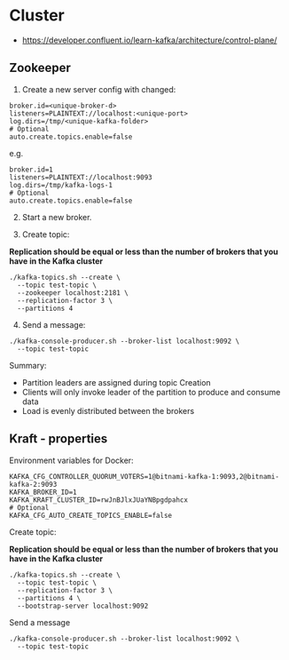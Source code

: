 # Cluster

* https://developer.confluent.io/learn-kafka/architecture/control-plane/

## Zookeeper

1. Create a new server config with changed:

```properties
broker.id=<unique-broker-d>
listeners=PLAINTEXT://localhost:<unique-port>
log.dirs=/tmp/<unique-kafka-folder>
# Optional
auto.create.topics.enable=false
```

e.g.

```properties
broker.id=1
listeners=PLAINTEXT://localhost:9093
log.dirs=/tmp/kafka-logs-1
# Optional
auto.create.topics.enable=false
```

2. Start a new broker.

3. Create topic:

**Replication should be equal or less than the number of brokers that you have in the Kafka cluster**

```shell
./kafka-topics.sh --create \
  --topic test-topic \
  --zookeeper localhost:2181 \
  --replication-factor 3 \
  --partitions 4
```

4. Send a message:

```shell
./kafka-console-producer.sh --broker-list localhost:9092 \
  --topic test-topic
```

Summary:

* Partition leaders are assigned during topic Creation
* Clients will only invoke leader of the partition to produce and consume data
* Load is evenly distributed between the brokers

## Kraft - properties

Environment variables for Docker:

```properties
KAFKA_CFG_CONTROLLER_QUORUM_VOTERS=1@bitnami-kafka-1:9093,2@bitnami-kafka-2:9093
KAFKA_BROKER_ID=1
KAFKA_KRAFT_CLUSTER_ID=rwJnBJlxJUaYNBpgdpahcx
# Optional
KAFKA_CFG_AUTO_CREATE_TOPICS_ENABLE=false
```

Create topic:

**Replication should be equal or less than the number of brokers that you have in the Kafka cluster**

```shell
./kafka-topics.sh --create \
  --topic test-topic \
  --replication-factor 3 \
  --partitions 4 \
  --bootstrap-server localhost:9092
```

Send a message

```shell
./kafka-console-producer.sh --broker-list localhost:9092 \
  --topic test-topic
```